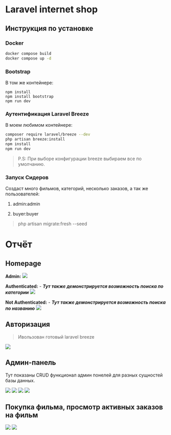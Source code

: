 # Laravel internet shop

## Инструкция по установке

### Docker

```bash
docker compose build
docker compose up -d
```

### Bootstrap

В том же контейнере:

```
npm install
npm install bootstrap
npm run dev
```

### Аутентификация Laravel Breeze

В моем любимом контейнере:

```bash
composer require laravel/breeze --dev
php artisan breeze:install
npm install
npm run dev
```

> P.S: При выборе конфигурации breeze выбираем все по умолчанию.


### Запуск Сидеров

Создаст много фильмов, категорий, несколько заказов, а так же пользователей: 

1. admin:admin

2. buyer:buyer

> php artisan migrate:fresh --seed

# Отчёт

## Homepage

**Admin:**
![](./report/admin/homepage.png)

**Authenticated:** - ***Тут также демонстрируется возможность поиска по категории***
![](./report/user/homepage.png)

**Not Authenticated:** - ***Тут также демонстрируется возможность поиска по названию***
![](./report/anonymous/homepage.png)

## Авторизация

> Ивользован готовый laravel breeze

![](./report/auth/image.png)

## Админ-панель

Тут показаны CRUD функционал админ понелей для разных сущностей базы данных.

![](./report/admin/ul.png)
![](./report/admin/el.png)
![](./report/admin/ao.png)
![](./report/admin/ov.png)

## Покупка фильма, просмотр активных заказов на фильм

![](./report/user/co.png)
![](./report/user/vo.png)
